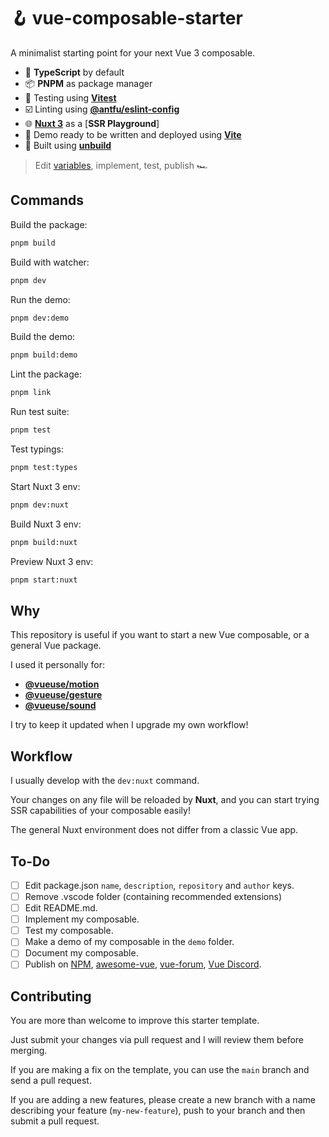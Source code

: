 # 🪝 vue-composable-starter

A minimalist starting point for your next Vue 3 composable.

- 🧩 **TypeScript** by default
- 📦 **PNPM** as package manager
- 🤹 Testing using [**Vitest**](https://vitest.dev)
- ☑️ Linting using [**@antfu/eslint-config**](https://github.com/antfu/eslint-config)
- 🌐 [**Nuxt 3**](https://nuxtjs.org) as a [**SSR Playground**]
- 📸 Demo ready to be written and deployed using [**Vite**](https://vitejs.dev)
- 🚚 Built using [**unbuild**](https://github.com/unjs/unbuild)

> Edit [variables](#to-do), implement, test, publish 🏎

## Commands

Build the package:

```bash
pnpm build
```

Build with watcher:

```bash
pnpm dev
```

Run the demo:

```bash
pnpm dev:demo
```

Build the demo:

```bash
pnpm build:demo
```

Lint the package:

```bash
pnpm link
```

Run test suite:

```bash
pnpm test
```

Test typings:

```bash
pnpm test:types
```

Start Nuxt 3 env:

```bash
pnpm dev:nuxt
```

Build Nuxt 3 env:

```bash
pnpm build:nuxt
```

Preview Nuxt 3 env:

```bash
pnpm start:nuxt
```

## Why

This repository is useful if you want to start a new Vue composable, or a general Vue package.

I used it personally for:

- [**@vueuse/motion**](https://github.com/vueuse/motion)
- [**@vueuse/gesture**](https://github.com/vueuse/gesture)
- [**@vueuse/sound**](https://github.com/vueuse/sound)

I try to keep it updated when I upgrade my own workflow!

## Workflow

I usually develop with the `dev:nuxt` command.

Your changes on any file will be reloaded by **Nuxt**, and you can start trying SSR capabilities of your composable easily!

The general Nuxt environment does not differ from a classic Vue app.

## To-Do

- [ ] Edit package.json `name`, `description`, `repository` and `author` keys.
- [ ] Remove .vscode folder (containing recommended extensions)
- [ ] Edit README.md.
- [ ] Implement my composable.
- [ ] Test my composable.
- [ ] Make a demo of my composable in the `demo` folder.
- [ ] Document my composable.
- [ ] Publish on [NPM](npmjs.com), [awesome-vue](https://github.com/vuejs/awesome-vue), [vue-forum](https://forum.vuejs.org/), [Vue Discord](https://fr.vuejs.org/v2/guide/join.html).

## Contributing

You are more than welcome to improve this starter template.

Just submit your changes via pull request and I will review them before merging.

If you are making a fix on the template, you can use the `main` branch and send a pull request.

If you are adding a new features, please create a new branch with a name describing your feature (`my-new-feature`), push to your branch and then submit a pull request.
